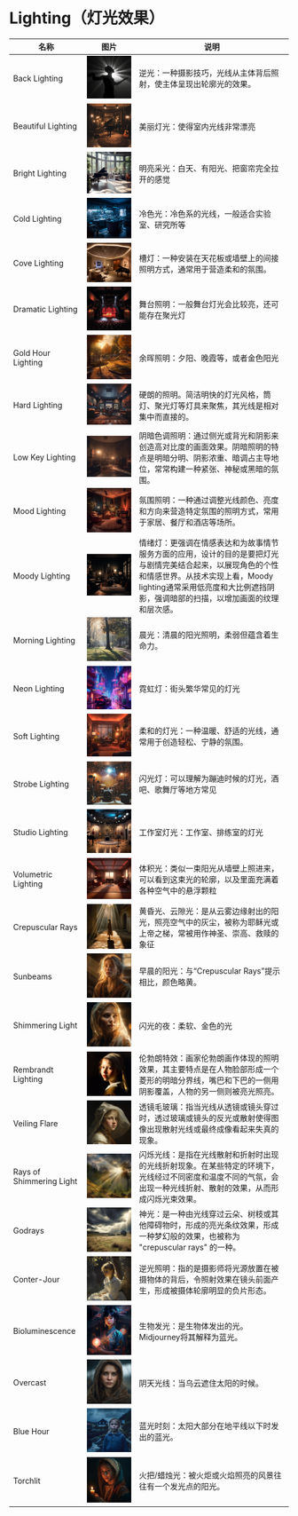 # Lighting（灯光效果）

| 名称                     | 图片                                                         | 说明                                                         |
| ------------------------ | ------------------------------------------------------------ | ------------------------------------------------------------ |
| Back Lighting            | ![BackLighting](../images/light/BackLighting.png) | 逆光：一种摄影技巧，光线从主体背后照射，使主体呈现出轮廓光的效果。 |
| Beautiful Lighting       | ![BeautifulLighting](../images/light/BeautifulLighting1.png) | 美丽灯光：使得室内光线非常漂亮                               |
| Bright Lighting          | ![BrightLighting](../images/light/BrightLighting1.png) | 明亮采光：白天、有阳光、把窗帘完全拉开的感觉                 |
| Cold Lighting            | ![ColdLighting](../images/light/ColdLighting1.png) | 冷色光：冷色系的光线，一般适合实验室、研究所等               |
| Cove Lighting            | ![CoveLighting](../images/light/CoveLighting1.png) | 槽灯：一种安装在天花板或墙壁上的间接照明方式，通常用于营造柔和的氛围。 |
| Dramatic Lighting        | ![DramaticLighting](../images/light/DramaticLighting1.png) | 舞台照明：一般舞台灯光会比较亮，还可能存在聚光灯             |
| Gold Hour Lighting       | ![GoldHourLighting](../images/light/GoldHourLighting1.png) | 余晖照明：夕阳、晚霞等，或者金色阳光                         |
| Hard Lighting            | ![HardLighting](../images/light/HardLighting1.png) | 硬朗的照明。简洁明快的灯光风格，筒灯、聚光灯等灯具来聚焦，其光线是相对集中而直接的。 |
| Low Key Lighting         | ![LowKeyLighting](../images/light/LowKeyLighting1.png) | 阴暗色调照明：通过侧光或背光和阴影来创造高对比度的画面效果。阴暗照明的特点是明暗分明、阴影浓重、暗调占主导地位，常常构建一种紧张、神秘或黑暗的氛围。 |
| Mood Lighting            | ![MoodLight](../images/light/MoodLight1.png)    | 氛围照明：一种通过调整光线颜色、亮度和方向来营造特定氛围的照明方式，常用于家居、餐厅和酒店等场所。 |
| Moody Lighting           | ![MoodyLighting](../images/light/MoodyLighting1.png) | 情绪灯：更强调在情感表达和为故事情节服务方面的应用，设计的目的是要把灯光与剧情完美结合起来，以展现角色的个性和情感世界。从技术实现上看，Moody lighting通常采用低亮度和大比例遮挡阴影，强调暗部的扫描，以增加画面的纹理和层次感。 |
| Morning Lighting         | ![MorningLighting](../images/light/MorningLighting1.png) | 晨光：清晨的阳光照明，柔弱但蕴含着生命力。                   |
| Neon Lighting            | ![NeonLighting](../images/light/NeonLighting1.png) | 霓虹灯：街头繁华常见的灯光                                   |
| Soft Lighting            | ![SoftLighting](../images/light/SoftLighting1.png) | 柔和的灯光：一种温暖、舒适的光线，通常用于创造轻松、宁静的氛围。 |
| Strobe Lighting          | ![StrobeLighting](../images/light/StrobeLighting1.png) | 闪光灯：可以理解为蹦迪时候的灯光，酒吧、歌舞厅等地方常见     |
| Studio Lighting          | ![StudioLighting](../images/light/StudioLighting1.png) | 工作室灯光：工作室、排练室的灯光                             |
| Volumetric Lighting      | ![VolumetricLighting](../images/light/VolumetricLighting1.png) | 体积光：类似一束阳光从墙壁上照进来，可以看到这束光的轮廓，以及里面充满着各种空气中的悬浮颗粒 |
| Crepuscular Rays         | ![CrepuscularRays1](../images/light/CrepuscularRays1.png) | 黄昏光、云隙光：是从云雾边缘射出的阳光，照亮空气中的灰尘，被称为耶稣光或上帝之梯，常被用作神圣、崇高、救赎的象征 |
| Sunbeams                 | ![Sunbeams](../images/light/Sunbeams.png)       | 早晨的阳光：与“Crepuscular Rays”提示相比，颜色略黄。         |
| Shimmering Light         | ![SimmeringLighting](../images/light/SimmeringLighting.png) | 闪光的夜：柔软、金色的光                                     |
| Rembrandt Lighting       | ![RembrandtLighting](../images/light/RembrandtLighting.png) | 伦勃朗特效：画家伦勃朗画作体现的照明效果，其主要特点是在人物脸部形成一个菱形的明暗分界线，嘴巴和下巴的一侧用阴影覆盖，人物的另一侧则被亮光照亮。 |
| Veiling Flare            | ![Veiling Flare](../images/light/VeilingFlare.png) | 透镜毛玻璃：指当光线从透镜或镜头穿过时，透过玻璃或镜头的反光或散射使得图像出现散射光线或最终成像看起来失真的现象。 |
| Rays of Shimmering Light | ![RaysofShimmeringLight](../images/light/RaysofShimmeringLight.png) | 闪烁光线：是指在光线散射和折射时出现的光线折射现象。在某些特定的环境下，光线经过不同密度和温度不同的气氛，会出现一种光线折射、散射的效果，从而形成闪烁光束效果。 |
| Godrays                  | ![Godrays](../images/light/Godrays.png)         | 神光：是一种由光线穿过云朵、树枝或其他障碍物时，形成的亮光条纹效果，形成一种梦幻般的效果，也被称为 "crepuscular rays" 的一种。 |
| Conter-Jour              | ![Contre-Jour](../images/light/Contre-Jour.png) | 逆光照明：指的是摄影师将光源放置在被摄物体的背后，令照射效果在镜头前面产生，形成被摄体轮廓明显的负片形态。 |
| Bioluminescence          | ![Bioluminescence1](../images/light/Bioluminescence1.png) | 生物发光：是生物体发出的光。Midjourney将其解释为蓝光。       |
| Overcast                 | ![Overcast](../images/light/Overcast.png)       | 阴天光线：当乌云遮住太阳的时候。                             |
| Blue Hour                | ![BlueHour1](../images/light/BlueHour1.png)     | 蓝光时刻：太阳大部分在地平线以下时发出的蓝光。               |
| Torchlit                 | ![Torchlit](../images/light/Torchlit.png)       | 火把/蜡烛光：被火炬或火焰照亮的风景往往有一个发光点的阳光。  |



























